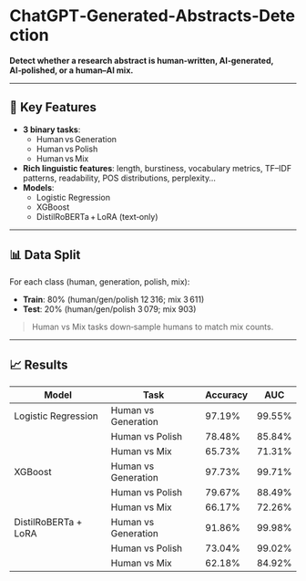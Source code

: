 # ChatGPT‑Generated‑Abstracts‑Detection

**Detect whether a research abstract is human‑written, AI‑generated, AI‑polished, or a human–AI mix.**

---

## 🔑 Key Features

- **3 binary tasks**:  
  - Human vs Generation  
  - Human vs Polish  
  - Human vs Mix  
- **Rich linguistic features**: length, burstiness, vocabulary metrics, TF–IDF patterns, readability, POS distributions, perplexity…  
- **Models**:  
  - Logistic Regression  
  - XGBoost  
  - DistilRoBERTa + LoRA (text‑only)

---

## 📊 Data Split

For each class (human, generation, polish, mix):  
- **Train**: 80% (human/gen/polish 12 316; mix 3 611)  
- **Test**: 20% (human/gen/polish 3 079; mix 903)  

> Human vs Mix tasks down‑sample humans to match mix counts.

---

## 📈 Results

| Model                    | Task                 | Accuracy | AUC    |
|--------------------------|----------------------|----------|--------|
| Logistic Regression      | Human vs Generation  | 97.19%   | 99.55% |
|                          | Human vs Polish      | 78.48%   | 85.84% |
|                          | Human vs Mix         | 65.73%   | 71.31% |
| XGBoost                  | Human vs Generation  | 97.73%   | 99.71% |
|                          | Human vs Polish      | 79.67%   | 88.49% |
|                          | Human vs Mix         | 66.17%   | 72.26% |
| DistilRoBERTa + LoRA     | Human vs Generation  | 91.86%   | 99.98% |
|                          | Human vs Polish      | 73.04%   | 99.02% |
|                          | Human vs Mix         | 62.18%   | 84.92% |
